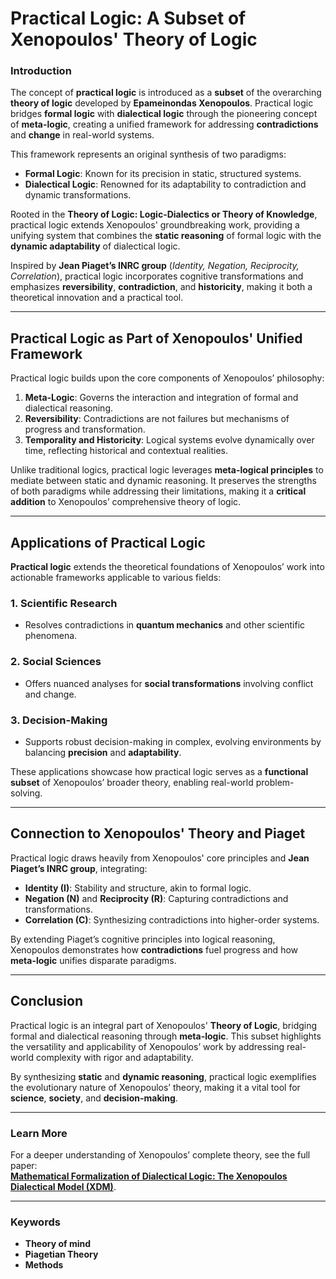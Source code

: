 # Practical Logic: A Subset of Xenopoulos' Theory of Logic  

### **Introduction**  
The concept of **practical logic** is introduced as a **subset** of the overarching **theory of logic** developed by **Epameinondas Xenopoulos**. Practical logic bridges **formal logic** with **dialectical logic** through the pioneering concept of **meta-logic**, creating a unified framework for addressing **contradictions** and **change** in real-world systems.  

This framework represents an original synthesis of two paradigms:  
- **Formal Logic**: Known for its precision in static, structured systems.  
- **Dialectical Logic**: Renowned for its adaptability to contradiction and dynamic transformations.  

Rooted in the **Theory of Logic: Logic-Dialectics or Theory of Knowledge**, practical logic extends Xenopoulos' groundbreaking work, providing a unifying system that combines the **static reasoning** of formal logic with the **dynamic adaptability** of dialectical logic.  

Inspired by **Jean Piaget’s INRC group** (*Identity, Negation, Reciprocity, Correlation*), practical logic incorporates cognitive transformations and emphasizes **reversibility**, **contradiction**, and **historicity**, making it both a theoretical innovation and a practical tool.  

---

## **Practical Logic as Part of Xenopoulos' Unified Framework**  
Practical logic builds upon the core components of Xenopoulos’ philosophy:  
1. **Meta-Logic**: Governs the interaction and integration of formal and dialectical reasoning.  
2. **Reversibility**: Contradictions are not failures but mechanisms of progress and transformation.  
3. **Temporality and Historicity**: Logical systems evolve dynamically over time, reflecting historical and contextual realities.  

Unlike traditional logics, practical logic leverages **meta-logical principles** to mediate between static and dynamic reasoning. It preserves the strengths of both paradigms while addressing their limitations, making it a **critical addition** to Xenopoulos’ comprehensive theory of logic.

---

## **Applications of Practical Logic**  
**Practical logic** extends the theoretical foundations of Xenopoulos’ work into actionable frameworks applicable to various fields:  

### 1. **Scientific Research**  
- Resolves contradictions in **quantum mechanics** and other scientific phenomena.  

### 2. **Social Sciences**  
- Offers nuanced analyses for **social transformations** involving conflict and change.  

### 3. **Decision-Making**  
- Supports robust decision-making in complex, evolving environments by balancing **precision** and **adaptability**.  

These applications showcase how practical logic serves as a **functional subset** of Xenopoulos’ broader theory, enabling real-world problem-solving.

---

## **Connection to Xenopoulos' Theory and Piaget**  
Practical logic draws heavily from Xenopoulos' core principles and **Jean Piaget’s INRC group**, integrating:  
- **Identity (I)**: Stability and structure, akin to formal logic.  
- **Negation (N)** and **Reciprocity (R)**: Capturing contradictions and transformations.  
- **Correlation (C)**: Synthesizing contradictions into higher-order systems.  

By extending Piaget’s cognitive principles into logical reasoning, Xenopoulos demonstrates how **contradictions** fuel progress and how **meta-logic** unifies disparate paradigms.

---

## **Conclusion**  
Practical logic is an integral part of Xenopoulos' **Theory of Logic**, bridging formal and dialectical reasoning through **meta-logic**. This subset highlights the versatility and applicability of Xenopoulos’ work by addressing real-world complexity with rigor and adaptability.  

By synthesizing **static** and **dynamic reasoning**, practical logic exemplifies the evolutionary nature of Xenopoulos’ theory, making it a vital tool for **science**, **society**, and **decision-making**.

---

### **Learn More**  
For a deeper understanding of Xenopoulos’ complete theory, see the full paper:  
[**Mathematical Formalization of Dialectical Logic: The Xenopoulos Dialectical Model (XDM)**](https://doi.org/10.5281/zenodo.14929817).

---

### **Keywords**  
- **Theory of mind**  
- **Piagetian Theory**  
- **Methods**